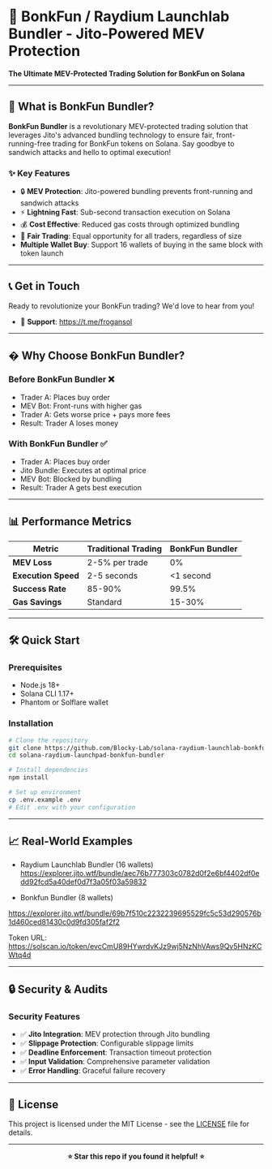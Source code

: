 # 🚀 BonkFun / Raydium Launchlab Bundler - Jito-Powered MEV Protection
**The Ultimate MEV-Protected Trading Solution for BonkFun on Solana**

---

## 🎯 What is BonkFun Bundler?

**BonkFun Bundler** is a revolutionary MEV-protected trading solution that leverages Jito's advanced bundling technology to ensure fair, front-running-free trading for BonkFun tokens on Solana. Say goodbye to sandwich attacks and hello to optimal execution!

### ✨ Key Features

- 🔒 **MEV Protection**: Jito-powered bundling prevents front-running and sandwich attacks
- ⚡ **Lightning Fast**: Sub-second transaction execution on Solana
- 💰 **Cost Effective**: Reduced gas costs through optimized bundling
- 🎯 **Fair Trading**: Equal opportunity for all traders, regardless of size
- **Multiple Wallet Buy**: Support 16 wallets of buying in the same block with token launch
---

## 📞 Get in Touch

Ready to revolutionize your BonkFun trading? We'd love to hear from you!
- 🐛 **Support**: https://t.me/frogansol

---
## � Why Choose BonkFun Bundler?

### Before BonkFun Bundler ❌
- Trader A: Places buy order
- MEV Bot: Front-runs with higher gas
- Trader A: Gets worse price + pays more fees
- Result: Trader A loses money

### With BonkFun Bundler ✅
- Trader A: Places buy order
- Jito Bundle: Executes at optimal price
- MEV Bot: Blocked by bundling
- Result: Trader A gets best execution


---

## 📊 Performance Metrics

| Metric | Traditional Trading | BonkFun Bundler |
|--------|-------------------|-----------------|
| **MEV Loss** | 2-5% per trade | 0% |
| **Execution Speed** | 2-5 seconds | <1 second |
| **Success Rate** | 85-90% | 99.5% |
| **Gas Savings** | Standard | 15-30% |

---

## 🛠️ Quick Start

### Prerequisites
- Node.js 18+ 
- Solana CLI 1.17+
- Phantom or Solflare wallet

### Installation

```bash
# Clone the repository
git clone https://github.com/Blocky-Lab/solana-raydium-launchlab-bonkfun-bundler.git
cd solana-raydium-launchpad-bonkfun-bundler

# Install dependencies
npm install

# Set up environment
cp .env.example .env
# Edit .env with your configuration
```

---

## 📈 Real-World Examples
- Raydium Launchlab Bundler (16 wallets)
https://explorer.jito.wtf/bundle/aec76b777303c0782d0f2e6bf4402df0edd92fcd5a40def0d7f3a05f03a59832

- Bonkfun Bundler (8 wallets)

https://explorer.jito.wtf/bundle/69b7f510c2232239695529fc5c53d290576b1d460ced81430c0d9fd305faf2f2

Token URL: https://solscan.io/token/evcCmU89HYwrdvKJz9wj5NzNhVAws9Qv5HNzKCWtq4d

---

## 🔒 Security & Audits

### Security Features
- ✅ **Jito Integration**: MEV protection through Jito bundling
- ✅ **Slippage Protection**: Configurable slippage limits
- ✅ **Deadline Enforcement**: Transaction timeout protection
- ✅ **Input Validation**: Comprehensive parameter validation
- ✅ **Error Handling**: Graceful failure recovery


---

## 📄 License

This project is licensed under the MIT License - see the [LICENSE](LICENSE) file for details.

---

<div align="center">

**⭐ Star this repo if you found it helpful! ⭐**

</div>
